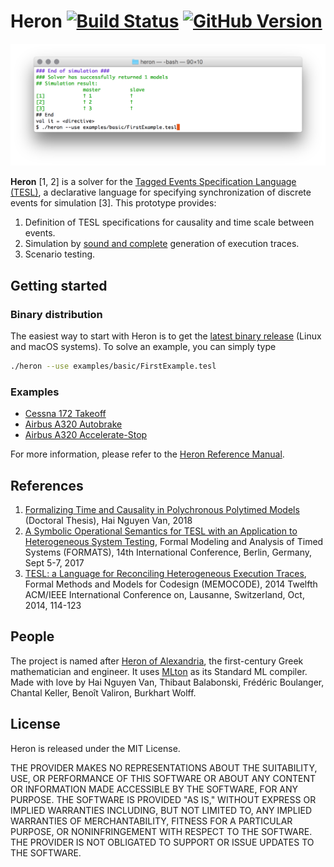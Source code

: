Heron [![Build Status](https://travis-ci.org/heron-solver/heron.svg?branch=master)](https://travis-ci.org/heron-solver/heron) [![GitHub Version](https://img.shields.io/github/release/heron-solver/heron.svg?maxAge=2592000&colorB=46a4b8)](https://github.com/EmptyStackExn/heron/releases/latest)
===================

![Running on FirstExample.tesl](doc/FirstExample.png "Running on FirstExample.tesl")

**Heron** [1, 2] is a solver for the [Tagged Events Specification Language (TESL)](http://wdi.supelec.fr/software/TESL/), a declarative language for specifying synchronization of discrete events for simulation [3]. This prototype provides:

 1. Definition of TESL specifications for causality and time scale between events.
 2. Simulation by [sound and complete](https://github.com/heron-solver/hygge) generation of execution traces.
 3. Scenario testing.


Getting started
-------------------

### Binary distribution
The easiest way to start with Heron is to get the [latest binary release](https://github.com/EmptyStackExn/heron/releases/latest) (Linux and macOS systems). To solve an example, you can simply type
```bash
./heron --use examples/basic/FirstExample.tesl
```

### Examples
 - [Cessna 172 Takeoff](doc/examples/C172-Takeoff.md)
 - [Airbus A320 Autobrake](doc/examples/A320-Autobrake.md)
 - [Airbus A320 Accelerate-Stop](doc/examples/A320-AccelerateStop.md)

For more information, please refer to the [Heron Reference Manual](doc/README.md).

References
-------------------

 1. [Formalizing Time and Causality in Polychronous Polytimed Models](https://tel.archives-ouvertes.fr/tel-01892649/document) (Doctoral Thesis), Hai Nguyen Van, 2018
 2. [A Symbolic Operational Semantics for TESL with an Application to Heterogeneous System Testing](https://hal-centralesupelec.archives-ouvertes.fr/hal-01583815v1), Formal Modeling and Analysis of Timed Systems (FORMATS), 14th International Conference, Berlin, Germany, Sept 5-7, 2017
 3. [TESL: a Language for Reconciling Heterogeneous Execution Traces](https://tel.archives-ouvertes.fr/SUP_E3S/hal-01100179v1), Formal Methods and Models for Codesign (MEMOCODE), 2014 Twelfth ACM/IEEE International Conference on, Lausanne, Switzerland, Oct, 2014, 114-123

People
-------------------

The project is named after [Heron of Alexandria](http://www-history.mcs.st-andrews.ac.uk/Biographies/Heron.html), the first-century Greek mathematician and engineer. It uses [MLton](http://mlton.org) as its Standard ML compiler. Made with love by Hai Nguyen Van, Thibaut Balabonski, Frédéric Boulanger, Chantal Keller, Benoît Valiron, Burkhart Wolff.

License
-------------------

Heron is released under the MIT License.

THE PROVIDER MAKES NO REPRESENTATIONS ABOUT THE SUITABILITY, USE, OR PERFORMANCE OF THIS SOFTWARE OR ABOUT ANY CONTENT OR INFORMATION MADE ACCESSIBLE BY THE SOFTWARE, FOR ANY PURPOSE. THE SOFTWARE IS PROVIDED "AS IS," WITHOUT EXPRESS OR IMPLIED WARRANTIES INCLUDING, BUT NOT LIMITED TO, ANY IMPLIED WARRANTIES OF MERCHANTABILITY, FITNESS FOR A PARTICULAR PURPOSE, OR NONINFRINGEMENT WITH RESPECT TO THE SOFTWARE. THE PROVIDER IS NOT OBLIGATED TO SUPPORT OR ISSUE UPDATES TO THE SOFTWARE.
